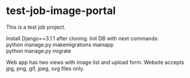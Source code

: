 # test-job-image-portal
This is a test job project.

Install Django==3.1.1 after cloning.
Init DB with next commands:  
python manage.py makemigrations mainapp    
python manage.py migrate

Web app has two views with image list and upload form.
Website accepts jpg, png, gif, jpeg, svg files only.
